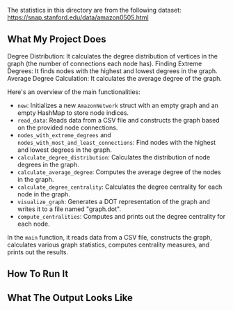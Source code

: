 The statistics in this directory are from the following dataset:
https://snap.stanford.edu/data/amazon0505.html

## What My Project Does
Degree Distribution: It calculates the degree distribution of vertices in the graph (the number of connections each node has).
Finding Extreme Degrees: It finds nodes with the highest and lowest degrees in the graph.
Average Degree Calculation: It calculates the average degree of the graph.

Here's an overview of the main functionalities:

- `new`: Initializes a new `AmazonNetwork` struct with an empty graph and an empty HashMap to store node indices.
- `read_data`: Reads data from a CSV file and constructs the graph based on the provided node connections.
- `nodes_with_extreme_degrees` and `nodes_with_most_and_least_connections`: Find nodes with the highest and lowest degrees in the graph.
- `calculate_degree_distribution`: Calculates the distribution of node degrees in the graph.
- `calculate_average_degree`: Computes the average degree of the nodes in the graph.
- `calculate_degree_centrality`: Calculates the degree centrality for each node in the graph.
- `visualize_graph`: Generates a DOT representation of the graph and writes it to a file named "graph.dot".
- `compute_centralities`: Computes and prints out the degree centrality for each node.

In the `main` function, it reads data from a CSV file, constructs the graph, calculates various graph statistics, computes centrality measures, and prints out the results.


## How To Run It

## What The Output Looks Like
